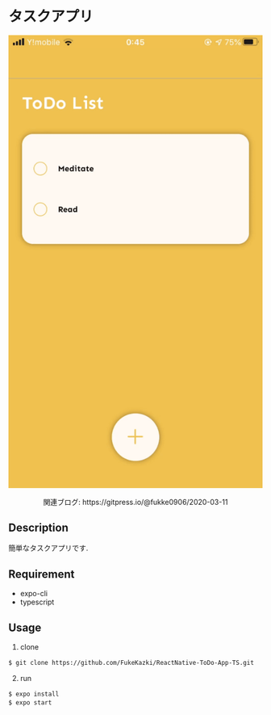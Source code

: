 # タスクアプリ

!['gif'](./images/output-palette.gif)

<p align='center'>関連ブログ:  https://gitpress.io/@fukke0906/2020-03-11 </p>

## Description
簡単なタスクアプリです.  

## Requirement
- expo-cli
- typescript

## Usage
1. clone
```bash
$ git clone https://github.com/FukeKazki/ReactNative-ToDo-App-TS.git
```
2. run
```bash
$ expo install
$ expo start
```